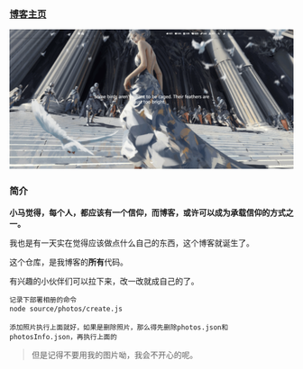 
### [博客主页](https://xiaoma.cool/)

![主页](https://github.com/xiaoma55/hexo_blog/blob/master/source/img/bg/for_git_readme.png)

### 简介

**小马觉得，每个人，都应该有一个信仰，而博客，或许可以成为承载信仰的方式之一。**

我也是有一天实在觉得应该做点什么自己的东西，这个博客就诞生了。

这个仓库，是我博客的**所有**代码。

有兴趣的小伙伴们可以拉下来，改一改就成自己的了。

```
记录下部署相册的命令
node source/photos/create.js

添加照片执行上面就好，如果是删除照片，那么得先删除photos.json和photosInfo.json，再执行上面的
```

> 但是记得不要用我的图片呦，我会不开心的呢。


